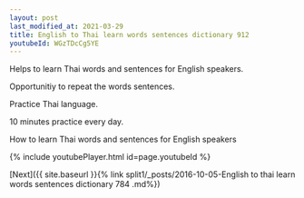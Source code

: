 ```yaml
---
layout: post
last_modified_at: 2021-03-29
title: English to Thai learn words sentences dictionary 912 
youtubeId: WGzTDcCg5YE
---
```

 
 
Helps to learn Thai words and sentences for English speakers.

Opportunitiy to repeat the words sentences. 

Practice Thai language. 
 
10 minutes practice every day. 
 
How to learn Thai words and sentences for English speakers 
 
{% include youtubePlayer.html id=page.youtubeId %}
 
 
[Next]({{ site.baseurl }}{% link  split1/_posts/2016-10-05-English to thai learn words sentences dictionary 784 .md%})
 

